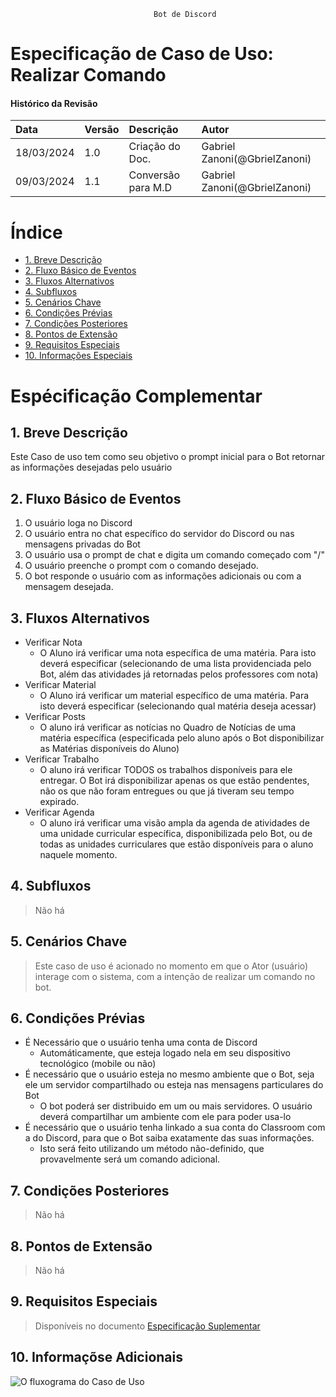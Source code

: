 									Bot de Discord
# Especificação de Caso de Uso: Realizar Comando
 
#### Histórico da Revisão
| Data   | Versão       | Descrição  |  Autor  |
| :---------- | :--------- | :-------------------------------- | :-------------------------------- |
| 18/03/2024 | 1.0 | Criação do Doc.| Gabriel Zanoni(@GbrielZanoni) |
| 09/03/2024 | 1.1 | Conversão para M.D| Gabriel Zanoni(@GbrielZanoni)|


# Índice

- [1. Breve Descrição](#introducao)	
- [2. Fluxo Básico de Eventos](#perfil) 
- [3. Fluxos Alternativos](#avaliandoproblema)
- [4. Subfluxos](#ambiente)	
- [5. Cenários Chave](#recapitulacao) 
- [6. Condições Prévias](#entradas)
- [7. Condições Posteriores](#avaliandosolucao)
- [8. Pontos de Extensão](#avaliandooportunidade)
- [9. Requisitos Especiais](#avaliandoconfiabilidade)
- [10. Informações Especiais](#resumoanalista)


# Espécificação Complementar

## <a name="introducao"></a> 1. Breve Descrição 

Este Caso de uso tem como seu objetivo o prompt inicial para o Bot retornar as informações desejadas pelo usuário

## <a name="perfil"></a> 2. Fluxo Básico de Eventos

1. O usuário loga no Discord
2. O usuário entra no chat específico do servidor do Discord ou nas mensagens privadas do Bot
3. O usuário usa o prompt de chat e digita um comando começado com "/"
4. O usuário preenche o prompt com o comando desejado. 
5. O bot responde o usuário com as informações adicionais ou com a mensagem desejada. 

## <a name="avaliandoproblema"></a> 3. Fluxos Alternativos

- Verificar Nota
  - O Aluno irá verificar uma nota específica de uma matéria. Para isto deverá especificar (selecionando de uma lista providenciada pelo Bot, além das atividades já retornadas pelos professores com nota)
- Verificar Material
  - O Aluno irá verificar um material específico de uma matéria. Para isto deverá especificar (selecionando qual matéria deseja acessar)
- Verificar Posts
  - O aluno irá verificar as notícias no Quadro de Notícias de uma matéria específica (especificada pelo aluno após o Bot disponibilizar as Matérias disponíveis do Aluno)
- Verificar Trabalho
  - O aluno irá verificar TODOS os trabalhos disponíveis para ele entregar. O Bot irá disponibilizar apenas os que estão pendentes, não os que não foram entregues ou que já tiveram seu tempo expirado.
- Verificar Agenda
  - O aluno irá verificar uma visão ampla da agenda de atividades de uma unidade curricular específica, disponibilizada pelo Bot, ou de todas as unidades curriculares que estão disponíveis para o aluno naquele momento.

## <a name="ambiente"></a> 4. Subfluxos
> Não há
## <a name="recapitulacao"></a> 5. Cenários Chave

> Este caso de uso é acionado no momento em que o Ator (usuário) interage com o sistema, com a intenção de realizar um comando no bot. 

## <a name="entradas"></a> 6. Condições Prévias
-  É Necessário que o usuário tenha uma conta de Discord
   - Automáticamente, que esteja logado nela em seu dispositivo tecnológico (mobile ou não)
-  É necessário que o usuário esteja no mesmo ambiente que o Bot, seja ele um servidor compartilhado ou 		esteja nas mensagens particulares do Bot
   - O bot poderá ser distribuido em um ou mais servidores. O usuário deverá compartilhar um ambiente com ele para poder usa-lo
-  É necessário que o 	usuário tenha linkado a sua conta do Classroom com a do Discord, para que o 	Bot saiba exatamente das suas informações.
    - Isto será feito utilizando um método não-definido, que provavelmente será um comando adicional.
## <a name="avaliandosolucao"></a>  7. Condições Posteriores

> Não há

## <a name="avaliandooportunidade"></a>  8. Pontos de Extensão

> Não há

## <a name="avaliandoconfiabilidade"></a> 9. Requisitos Especiais
> Disponíveis no documento [Especificação Suplementar](rup_supdoc.md)

## <a name="resumoanalista"></a> 10. Informaçõse Adicionais

![O fluxograma do Caso de Uso](https://i.imgur.com/7NNdZcd.png)